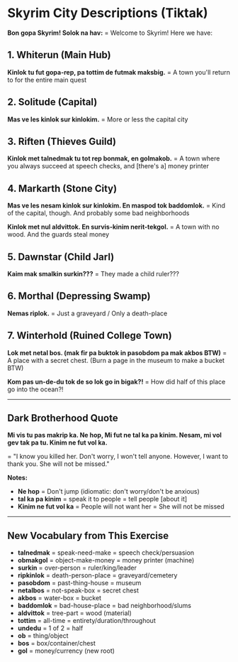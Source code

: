 # Skyrim City Descriptions (Tiktak)

**Bon gopa Skyrim! Solok na hav:**
= Welcome to Skyrim! Here we have:

## 1. Whiterun (Main Hub)
**Kinlok tu fut gopa-rep, pa tottim de futmak maksbig.**
= A town you'll return to for the entire main quest

## 2. Solitude (Capital)
**Mas ve les kinlok sur kinlokim.**
= More or less the capital city

## 3. Riften (Thieves Guild)
**Kinlok met talnedmak tu tot rep bonmak, en golmakob.**
= A town where you always succeed at speech checks, and [there's a] money printer

## 4. Markarth (Stone City)
**Mas ve les nesam kinlok sur kinlokim. En maspod tok baddomlok.**
= Kind of the capital, though. And probably some bad neighborhoods

**Kinlok met nul aldvittok. En survis-kinim nerit-tekgol.**
= A town with no wood. And the guards steal money

## 5. Dawnstar (Child Jarl)
**Kaim mak smalkin surkin???**
= They made a child ruler???

## 6. Morthal (Depressing Swamp)
**Nemas riplok.**
= Just a graveyard / Only a death-place

## 7. Winterhold (Ruined College Town)
**Lok met netal bos. (mak fir pa buktok in pasobdom pa mak akbos BTW)**
= A place with a secret chest. (Burn a page in the museum to make a bucket BTW)

**Kom pas un-de-du tok de so lok go in bigak?!**
= How did half of this place go into the ocean?!

---

## Dark Brotherhood Quote

**Mi vis tu pas makrip ka. Ne hop, Mi fut ne tal ka pa kinim. Nesam, mi vol gev tak pa tu. Kinim ne fut vol ka.**

= "I know you killed her. Don't worry, I won't tell anyone. However, I want to thank you. She will not be missed."

**Notes:**
- **Ne hop** = Don't jump (idiomatic: don't worry/don't be anxious)
- **tal ka pa kinim** = speak it to people = tell people [about it]
- **Kinim ne fut vol ka** = People will not want her = She will not be missed

---

## New Vocabulary from This Exercise

- **talnedmak** = speak-need-make = speech check/persuasion
- **obmakgol** = object-make-money = money printer (machine)
- **surkin** = over-person = ruler/king/leader
- **ripkinlok** = death-person-place = graveyard/cemetery
- **pasobdom** = past-thing-house = museum
- **netalbos** = not-speak-box = secret chest
- **akbos** = water-box = bucket
- **baddomlok** = bad-house-place = bad neighborhood/slums
- **aldvittok** = tree-part = wood (material)
- **tottim** = all-time = entirety/duration/throughout
- **undedu** = 1 of 2 = half
- **ob** = thing/object
- **bos** = box/container/chest
- **gol** = money/currency (new root)
